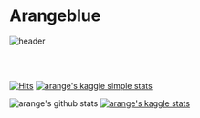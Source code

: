 # Arangeblue

![header](https://capsule-render.vercel.app/api?type=soft&color=gradient&height=150&section=header&text=Arangeblue&fontSize=70&animation=twinkling)


<br>
<br>

[![Hits](https://hits.seeyoufarm.com/api/count/incr/badge.svg?url=https%3A%2F%2Fgithub.com%2Farangblue%2Fhit-counter&count_bg=%23957EE1&title_bg=%232679BA&icon=&icon_color=%23E7E7E7&title=hits&edge_flat=false)](https://hits.seeyoufarm.com)
[![arange's kaggle simple stats](https://road-to-kaggle-grandmaster.vercel.app/api/simple/black1848)](https://www.kaggle.com/black1848)

![arange's github stats](https://github-readme-stats.vercel.app/api?username=arangeblue&show_icons=true&hide_border=true)
[![arange's kaggle stats](https://road-to-kaggle-grandmaster.vercel.app/api/badges/black1848/competition)](https://www.kaggle.com/black1848)
